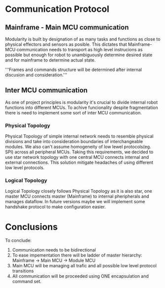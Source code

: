 # Communication Protocol

## Mainframe - Main MCU communication

Modularity is built by designation of as many tasks and functions as close to physical effectors and sensors as posible. 
This dictates that Mainframe-MCU communication needs to transport as high level instrucions as possible but enough for robot to unambiguously determine desired state and for mainframe to determine actual state.

'''Frames and commands structure will be determined after internal discusion and consideration.'''

## Inter MCU communication

As one of project principles is modularity it's crucial to divide internal robot functions into different MCUs. To achive funcionality despite fragmentation there is need to implement some sort of inter MCU communication. 

### Physical Topology

Physical Topology of simple internal network needs to resemble physical divisions and take into consideration boundaries of interchangeable modules. We also can't assume homogeneity of low lewel protocols(eg. SPI) across all peripheral MCUs. Taking this requirements, we decided to use star network topology with one central MCU connects internal and external connections. This solution mitigate headaches of using different low level protocols. 

### Logical Topology

Logical Topology closely follows Physical Topology as it is also star, one master MCU connects master (Mainframe) to internal pheripherals and manages dataflow.
In future versions maybe we will implement some handshake protocol to make configuration easier.

# Conclusions

To conclude:
1. Communication needs to be bidirectional
2. To ease impementation there will be ladder of master hierarchy: Mainframe -> Main MCU -> Module MCU
3. Main MCU will be managing all trafic and all possible low level protocol transitions
4. All communication will be proceeded using ONE encapsulation and command set.